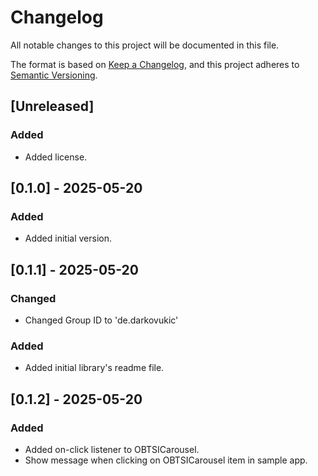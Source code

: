 # Changelog

All notable changes to this project will be documented in this file.

The format is based on [Keep a Changelog](https://keepachangelog.com/en/1.0.0/),
and this project adheres to [Semantic Versioning](https://semver.org/spec/v2.0.0.html).

## [Unreleased]

### Added
- Added license.

## [0.1.0] - 2025-05-20

### Added
- Added initial version.

## [0.1.1] - 2025-05-20

### Changed
- Changed Group ID to 'de.darkovukic'

### Added
- Added initial library's readme file.

## [0.1.2] - 2025-05-20

### Added
- Added on-click listener to OBTSICarousel.
- Show message when clicking on OBTSICarousel item in sample app.